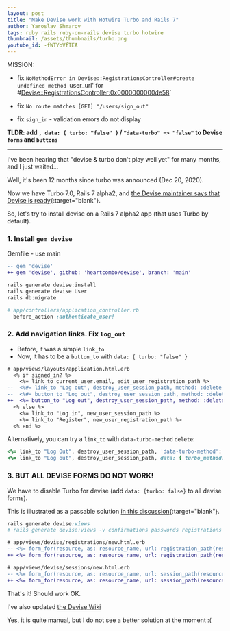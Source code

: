 ```yaml
---
layout: post
title: "Make Devise work with Hotwire Turbo and Rails 7"
author: Yaroslav Shmarov
tags: ruby rails ruby-on-rails devise turbo hotwire
thumbnail: /assets/thumbnails/turbo.png
youtube_id: -fWTYoVfTEA
---
```


MISSION:
* fix `NoMethodError in Devise::RegistrationsController#create undefined method `user_url' for #<Devise::RegistrationsController:0x0000000000de58>`

* fix `No route matches [GET] "/users/sign_out"`

* fix `sign_in` - validation errors do not display

**TLDR: add `, data: { turbo: "false" }` / `"data-turbo" => "false"` to Devise `forms` and `buttons`**

****

I've been hearing that "devise & turbo don't play well yet" for many months, and I just waited...

Well, it's been 12 months since turbo was announced (Dec 20, 2020).

Now we have Turbo 7.0, Rails 7 alpha2, and [the Devise maintainer says that Devise is ready](https://twitter.com/heartcombo/status/1446256070306013186){:target="blank"}.

So, let's try to install devise on a Rails 7 alpha2 app (that uses Turbo by default).

### 1. Install `gem devise`

Gemfile - use main 
```diff
-- gem 'devise'
++ gem 'devise', github: 'heartcombo/devise', branch: 'main'
```

```sh
rails generate devise:install
rails generate devise User
rails db:migrate
```

```ruby
# app/controllers/application_controller.rb
  before_action :authenticate_user!
```

### 2. Add navigation links. Fix `log_out`

* Before, it was a simple `link_to`
* Now, it has to be a `button_to` with `data: { turbo: "false" }`

```diff
# app/views/layouts/application.html.erb
  <% if signed_in? %>
    <%= link_to current_user.email, edit_user_registration_path %>
--  <%#= link_to "Log out", destroy_user_session_path, method: :delete %>
--  <%#= button_to "Log out", destroy_user_session_path, method: :delete, form: { "data-turbo" => "false" } %>
++  <%= button_to "Log out", destroy_user_session_path, method: :delete, data: { turbo: "false" } %>
  <% else %>
    <%= link_to "Log in", new_user_session_path %>
    <%= link_to "Register", new_user_registration_path %>
  <% end %>
```

Alternatively, you can try a `link_to` with `data-turbo-method` `delete`:
```ruby
<%= link_to "Log Out", destroy_user_session_path, 'data-turbo-method': :delete %>
<%= link_to "Log out", destroy_user_session_path, data: { turbo_method: :delete } %>
```

### 3. BUT ALL DEVISE FORMS DO NOT WORK!

We have to disable Turbo for devise (add `data: {turbo: false}` to all devise forms).

This is illustrated as a passable solution [in this discussion](https://github.com/heartcombo/devise/issues/5358#issuecomment-798796788){:target="blank"}.

```ruby
rails generate devise:views
# rails generate devise:views -v confirmations passwords registrations sessions
```

```diff
# app/views/devise/registrations/new.html.erb
-- <%= form_for(resource, as: resource_name, url: registration_path(resource_name)) do |f| %>
++ <%= form_for(resource, as: resource_name, url: registration_path(resource_name), html: { data: { turbo: false} } ) do |f| %>
```

```diff
# app/views/devise/sessions/new.html.erb
-- <%= form_for(resource, as: resource_name, url: session_path(resource_name)) do |f| %>
++ <%= form_for(resource, as: resource_name, url: session_path(resource_name), html: { data: { turbo: false} } ) do |f| %>
```

That's it! Should work OK.

I've also updated [the Devise Wiki](https://github.com/heartcombo/devise/wiki/Troubleshooting-Rails-7-and-Turbo-Drive)

Yes, it is quite manual, but I do not see a better solution at the moment :(